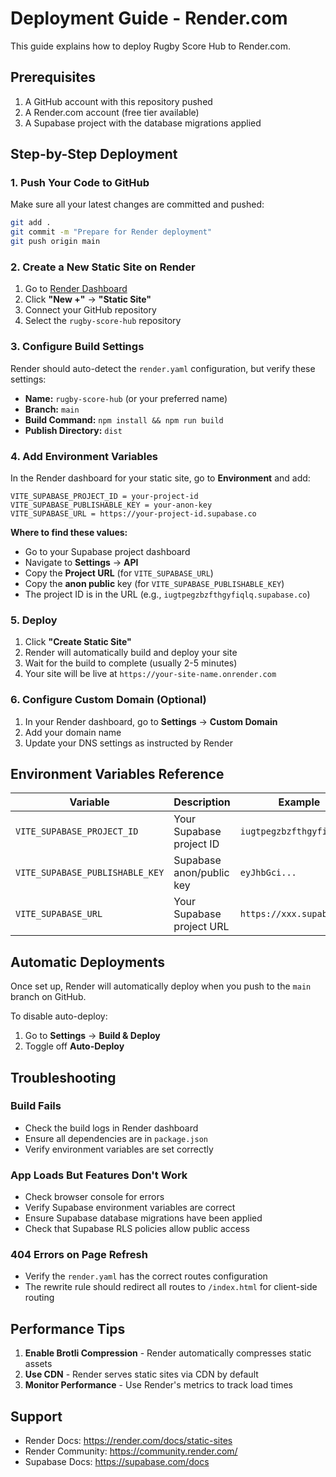 # Deployment Guide - Render.com

This guide explains how to deploy Rugby Score Hub to Render.com.

## Prerequisites

1. A GitHub account with this repository pushed
2. A Render.com account (free tier available)
3. A Supabase project with the database migrations applied

## Step-by-Step Deployment

### 1. Push Your Code to GitHub

Make sure all your latest changes are committed and pushed:

```bash
git add .
git commit -m "Prepare for Render deployment"
git push origin main
```

### 2. Create a New Static Site on Render

1. Go to [Render Dashboard](https://dashboard.render.com/)
2. Click **"New +"** → **"Static Site"**
3. Connect your GitHub repository
4. Select the `rugby-score-hub` repository

### 3. Configure Build Settings

Render should auto-detect the `render.yaml` configuration, but verify these settings:

- **Name:** `rugby-score-hub` (or your preferred name)
- **Branch:** `main`
- **Build Command:** `npm install && npm run build`
- **Publish Directory:** `dist`

### 4. Add Environment Variables

In the Render dashboard for your static site, go to **Environment** and add:

```
VITE_SUPABASE_PROJECT_ID = your-project-id
VITE_SUPABASE_PUBLISHABLE_KEY = your-anon-key
VITE_SUPABASE_URL = https://your-project-id.supabase.co
```

**Where to find these values:**
- Go to your Supabase project dashboard
- Navigate to **Settings** → **API**
- Copy the **Project URL** (for `VITE_SUPABASE_URL`)
- Copy the **anon public** key (for `VITE_SUPABASE_PUBLISHABLE_KEY`)
- The project ID is in the URL (e.g., `iugtpegzbzfthgyfiqlq.supabase.co`)

### 5. Deploy

1. Click **"Create Static Site"**
2. Render will automatically build and deploy your site
3. Wait for the build to complete (usually 2-5 minutes)
4. Your site will be live at `https://your-site-name.onrender.com`

### 6. Configure Custom Domain (Optional)

1. In your Render dashboard, go to **Settings** → **Custom Domain**
2. Add your domain name
3. Update your DNS settings as instructed by Render

## Environment Variables Reference

| Variable | Description | Example |
|----------|-------------|---------|
| `VITE_SUPABASE_PROJECT_ID` | Your Supabase project ID | `iugtpegzbzfthgyfiqlq` |
| `VITE_SUPABASE_PUBLISHABLE_KEY` | Supabase anon/public key | `eyJhbGci...` |
| `VITE_SUPABASE_URL` | Your Supabase project URL | `https://xxx.supabase.co` |

## Automatic Deployments

Once set up, Render will automatically deploy when you push to the `main` branch on GitHub.

To disable auto-deploy:
1. Go to **Settings** → **Build & Deploy**
2. Toggle off **Auto-Deploy**

## Troubleshooting

### Build Fails

- Check the build logs in Render dashboard
- Ensure all dependencies are in `package.json`
- Verify environment variables are set correctly

### App Loads But Features Don't Work

- Check browser console for errors
- Verify Supabase environment variables are correct
- Ensure Supabase database migrations have been applied
- Check that Supabase RLS policies allow public access

### 404 Errors on Page Refresh

- Verify the `render.yaml` has the correct routes configuration
- The rewrite rule should redirect all routes to `/index.html` for client-side routing

## Performance Tips

1. **Enable Brotli Compression** - Render automatically compresses static assets
2. **Use CDN** - Render serves static sites via CDN by default
3. **Monitor Performance** - Use Render's metrics to track load times

## Support

- Render Docs: https://render.com/docs/static-sites
- Render Community: https://community.render.com/
- Supabase Docs: https://supabase.com/docs
